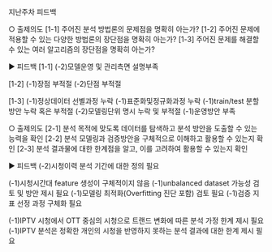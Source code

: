 지난주차 피드백 

○ 출제의도
[1-1] 주어진 분석 방법론의 문제점을 명확히 아는가?
[1-2] 주어진 문제에 적용할 수 있는 다양한 방법론의 장단점을 명확히 아는가?
[1-3] 주어진 문제를 해결할 수 있는 여러 알고리즘의 장단점을 명확히 아는가?

▶ 피드백
[1-1]
(-2)모델운영 및 관리측면 설명부족

[1-2]
(-1)장점 부적절
(-2)단점 부적절

[1-3]
(-1)정상데이터 선별과정 누락
(-1)표준화및정규화과정 누락
(-1)train/test 분할방안 누락 혹은 부적절
(-2)모델링단위 명시 누락 및 부적절
(-1)운영방안 부족 



○ 출제의도
[2-1] 분석 목적에 맞도록 데이터를 탐색하고 분석 방안을 도출할 수 있는 능력을 확인
[2-2] 분석 모델링과 검증방안을 구체적으로 이해하고 활용할 수 있는지 확인
[2-3] 분석 결과물에 대한 한계점을 알고, 이를 고려하여 활용할 수 있는지 확인

▶ 피드백
(-2)시청이력 분석 기간에 대한 정의 필요

(-1)시청시간대 feature 생성이 구체적이지 않음
(-1)unbalanced dataset 가능성 검토 및 방안 제시 필요
(-1)모델링 최적화(Overfitting 진단 포함) 검토 필요
(-1)검증 지표 선정 과정 구체화 필요

(-1)IPTV 시청에서 OTT 중심의 시청으로 트랜드 변화에 따른 분석 가정 한계 제시 필요
(-1)IPTV 분석은 정확한 개인의 시청을 반영하지 못하는 분석 결과에 대한 한계 제시 필요 